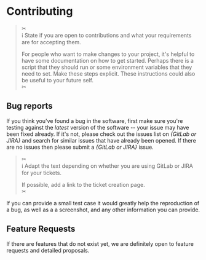 Contributing
============

> ✂  
> ℹ State if you are open to contributions and what your requirements are for accepting them.
>
> For people who want to make changes to your project,
> it's helpful to have some documentation on how to get started.
> Perhaps there is a script that they should run or some environment variables that they need to set.
> Make these steps explicit. These instructions could also be useful to your future self.  
> ✂

Bug reports
-----------

If you think you've found a bug in the software,
first make sure you're testing against the _latest_ version of the software --
your issue may have been fixed already.
If it's not, please check out the issues list on _{GitLab or JIRA}_ and search for similar issues
that have already been opened.
If there are no issues then please submit a _{GitLab or JIRA}_ issue.

> ✂  
> ℹ Adapt the text depending on whether you are using GitLab or JIRA for your tickets.
>
> If possible, add a link to the ticket creation page.  
> ✂

If you can provide a small test case it would greatly help the reproduction of a bug,
as well as a a screenshot, and any other information you can provide.

Feature Requests
----------------

If there are features that do not exist yet, we are definitely open to feature requests
and detailed proposals.
